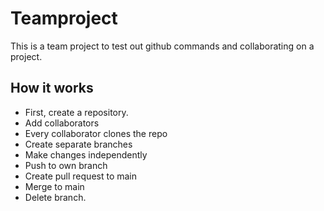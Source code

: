 # Teamproject

This is a team project to test out github commands and collaborating on a project.

## How it works

- First, create a repository.
- Add collaborators
- Every collaborator clones the repo
- Create separate branches
- Make changes independently
- Push to own branch
- Create pull request to main
- Merge to main
- Delete branch.
